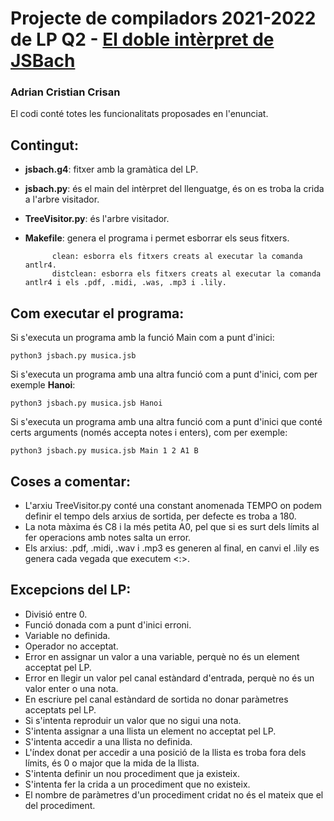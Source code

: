 # Projecte de compiladors 2021-2022 de LP Q2 - [El doble intèrpret de JSBach](https://github.com/jordi-petit/lp-jsbach-2022)

### Adrian Cristian Crisan

El codi conté totes les funcionalitats proposades en l'enunciat.

## Contingut:
  - **jsbach.g4**: fitxer amb la gramàtica del LP.
  - **jsbach.py**: és el main del intèrpret del llenguatge, és on es troba la crida a l'arbre visitador.
  - **TreeVisitor.py**: és l'arbre visitador.
  - **Makefile**: genera el programa i permet esborrar els seus fitxers.

              clean: esborra els fitxers creats al executar la comanda antlr4.
              distclean: esborra els fitxers creats al executar la comanda antlr4 i els .pdf, .midi, .was, .mp3 i .lily.
              
## Com executar el programa:

Si s'executa un programa amb la funció Main com a punt d'inici:

    python3 jsbach.py musica.jsb
    
Si s'executa un programa amb una altra funció com a punt d'inici, com per exemple **Hanoi**:

    python3 jsbach.py musica.jsb Hanoi
    
Si s'executa un programa amb una altra funció com a punt d'inici que conté certs arguments (només accepta notes i enters), com per exemple:

    python3 jsbach.py musica.jsb Main 1 2 A1 B
    
## Coses a comentar:
  - L'arxiu TreeVisitor.py conté una constant anomenada TEMPO on podem definir el tempo dels arxius de sortida, per defecte es troba a 180.
  - La nota màxima és C8 i la més petita A0, pel que si es surt dels límits al fer operacions amb notes salta un error.
  - Els arxius: .pdf, .midi, .wav i .mp3 es generen al final, en canvi el .lily es genera cada vegada que executem <:>.

## Excepcions del LP:
  - Divisió entre 0.
  - Funció donada com a punt d'inici erroni.
  - Variable no definida.
  - Operador no acceptat.
  - Error en assignar un valor a una variable, perquè no és un element acceptat pel LP.
  - Error en llegir un valor pel canal estàndard d'entrada, perquè no és un valor enter o una nota.
  - En escriure pel canal estàndard de sortida no donar paràmetres acceptats pel LP.
  - Si s'intenta reproduir un valor que no sigui una nota.
  - S'intenta assignar a una llista un element no acceptat pel LP.
  - S'intenta accedir a una llista no definida.
  - L'índex donat per accedir a una posició de la llista es troba fora dels límits, és 0 o major que la mida de la llista.
  - S'intenta definir un nou procediment que ja existeix.
  - S'intenta fer la crida a un procediment que no existeix.
  - El nombre de paràmetres d'un procediment cridat no és el mateix que el del procediment.
